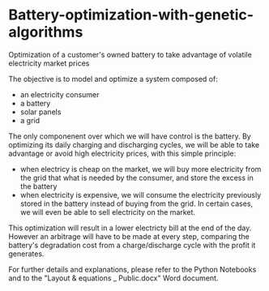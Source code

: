 # Battery-optimization-with-genetic-algorithms
Optimization of a customer's owned battery to take advantage of volatile electricity market prices

The objective is to model and optimize a system composed of: 
- an electricity consumer
- a battery
- solar panels
- a grid

The only componenent over which we will have control is the battery. By optimizing its daily charging and discharging cycles, we will be able to take advantage or avoid high electricity prices, with this simple principle: 
- when electricy is cheap on the market, we will buy more electricity from the grid that what is needed by the consumer, and store the excess in the battery
- when electricity is expensive, we will consume the electricity previously stored in the battery instead of buying from the grid. In certain cases, we will even be able to sell electricity on the market.

This optimization will result in a lower electricty bill at the end of the day.
However an arbitrage will have to be made at every step, comparing the battery's degradation cost from a charge/discharge cycle with the profit it generates. 

For further details and explanations, please refer to the Python Notebooks and to the "Layout & equations _ Public.docx" Word document.
